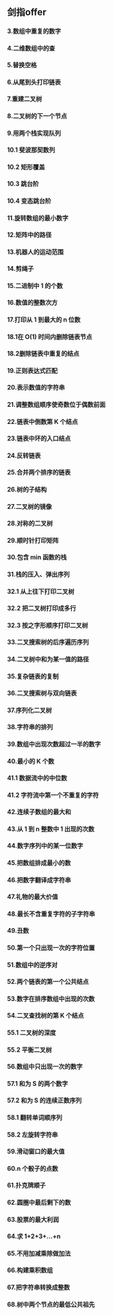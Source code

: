 ## 剑指offer

#### 3.数组中重复的数字

#### 4.二维数组中的查

#### 5.替换空格

#### 6.从尾到头打印链表

#### 7.重建二叉树

#### 8.二叉树的下一个节点

#### 9.用两个栈实现队列

#### 10.1 斐波那契数列

#### 10.2 矩形覆盖

#### 10.3 跳台阶

#### 10.4 变态跳台阶

#### 11.旋转数组的最小数字

#### 12.矩阵中的路径

#### 13.机器人的运动范围

#### 14.剪绳子

#### 15.二进制中 1 的个数

#### 16.数值的整数次方

#### 17.打印从 1 到最大的 n 位数

#### 18.1在 O(1) 时间内删除链表节点

#### 18.2删除链表中重复的结点

#### 19.正则表达式匹配

#### 20.表示数值的字符串

#### 21.调整数组顺序使奇数位于偶数前面

#### 22.链表中倒数第 K 个结点

#### 23.链表中环的入口结点

#### 24.反转链表

#### 25.合并两个排序的链表

#### 26.树的子结构

#### 27.二叉树的镜像

#### 28.对称的二叉树

#### 29.顺时针打印矩阵

#### 30.包含 min 函数的栈

#### 31.栈的压入、弹出序列
#### 32.1 从上往下打印二叉树
#### 32.2 把二叉树打印成多行
#### 32.3 按之字形顺序打印二叉树

#### 33.二叉搜索树的后序遍历序列

#### 34.二叉树中和为某一值的路径

#### 35.复杂链表的复制

#### 36.二叉搜索树与双向链表

#### 37.序列化二叉树

#### 38.字符串的排列

#### 39.数组中出现次数超过一半的数字

#### 40.最小的 K 个数
#### 41.1 数据流中的中位数
#### 41.2 字符流中第一个不重复的字符

#### 42.连续子数组的最大和

#### 43.从 1 到 n 整数中 1 出现的次数

#### 44.数字序列中的某一位数字

#### 45.把数组排成最小的数

#### 46.把数字翻译成字符串

#### 47.礼物的最大价值

#### 48.最长不含重复字符的子字符串

#### 49.丑数

#### 50.第一个只出现一次的字符位置

#### 51.数组中的逆序对

#### 52.两个链表的第一个公共结点

#### 53.数字在排序数组中出现的次数

#### 54.二叉查找树的第 K 个结点
#### 55.1 二叉树的深度
#### 55.2 平衡二叉树

#### 56.数组中只出现一次的数字
#### 57.1 和为 S 的两个数字
#### 57.2 和为 S 的连续正数序列
#### 58.1 翻转单词顺序列
#### 58.2 左旋转字符串

#### 59.滑动窗口的最大值

#### 60.n 个骰子的点数

#### 61.扑克牌顺子

#### 62.圆圈中最后剩下的数

#### 63.股票的最大利润

#### 64.求 1+2+3+...+n

#### 65.不用加减乘除做加法

#### 66.构建乘积数组

#### 67.把字符串转换成整数

#### 68.树中两个节点的最低公共祖先